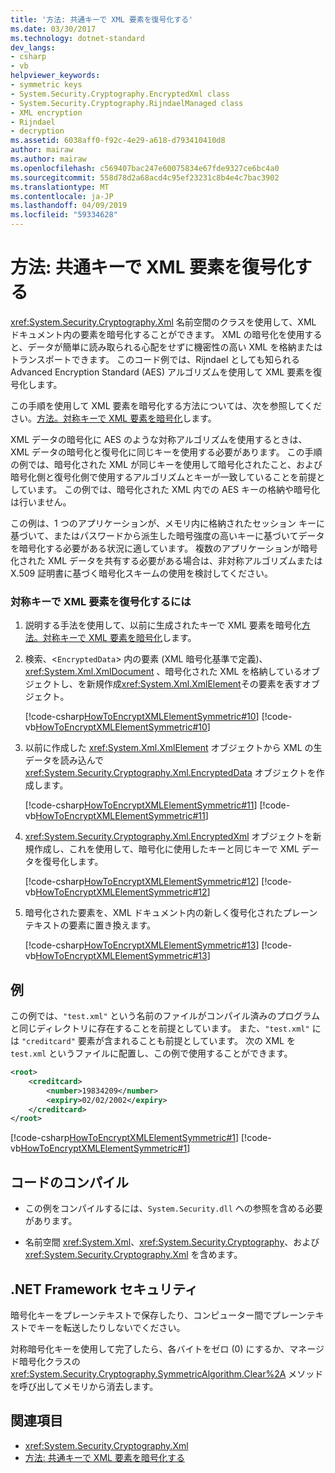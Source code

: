 ```yaml
---
title: '方法: 共通キーで XML 要素を復号化する'
ms.date: 03/30/2017
ms.technology: dotnet-standard
dev_langs:
- csharp
- vb
helpviewer_keywords:
- symmetric keys
- System.Security.Cryptography.EncryptedXml class
- System.Security.Cryptography.RijndaelManaged class
- XML encryption
- Rijndael
- decryption
ms.assetid: 6038aff0-f92c-4e29-a618-d793410410d8
author: mairaw
ms.author: mairaw
ms.openlocfilehash: c569407bac247e60075834e67fde9327ce6bc4a0
ms.sourcegitcommit: 558d78d2a68acd4c95ef23231c8b4e4c7bac3902
ms.translationtype: MT
ms.contentlocale: ja-JP
ms.lasthandoff: 04/09/2019
ms.locfileid: "59334628"
---
```

# <a name="how-to-decrypt-xml-elements-with-symmetric-keys"></a>方法: 共通キーで XML 要素を復号化する
<xref:System.Security.Cryptography.Xml> 名前空間のクラスを使用して、XML ドキュメント内の要素を暗号化することができます。  XML の暗号化を使用すると、データが簡単に読み取られる心配をせずに機密性の高い XML を格納またはトランスポートできます。  このコード例では、Rijndael としても知られる Advanced Encryption Standard (AES) アルゴリズムを使用して XML 要素を復号化します。  
  
 この手順を使用して XML 要素を暗号化する方法については、次を参照してください。[方法。対称キーで XML 要素を暗号化](../../../docs/standard/security/how-to-encrypt-xml-elements-with-symmetric-keys.md)します。  
  
 XML データの暗号化に AES のような対称アルゴリズムを使用するときは、XML データの暗号化と復号化に同じキーを使用する必要があります。  この手順の例では、暗号化された XML が同じキーを使用して暗号化されたこと、および暗号化側と復号化側で使用するアルゴリズムとキーが一致していることを前提としています。  この例では、暗号化された XML 内での AES キーの格納や暗号化は行いません。  
  
 この例は、1 つのアプリケーションが、メモリ内に格納されたセッション キーに基づいて、またはパスワードから派生した暗号強度の高いキーに基づいてデータを暗号化する必要がある状況に適しています。  複数のアプリケーションが暗号化された XML データを共有する必要がある場合は、非対称アルゴリズムまたは X.509 証明書に基づく暗号化スキームの使用を検討してください。  
  
### <a name="to-decrypt-an-xml-element-with-a-symmetric-key"></a>対称キーで XML 要素を復号化するには  
  
1. 説明する手法を使用して、以前に生成されたキーで XML 要素を暗号化[方法。対称キーで XML 要素を暗号化](../../../docs/standard/security/how-to-encrypt-xml-elements-with-symmetric-keys.md)します。  
  
2. 検索、<`EncryptedData`> 内の要素 (XML 暗号化基準で定義)、 <xref:System.Xml.XmlDocument> 、暗号化された XML を格納しているオブジェクトし、を新規作成<xref:System.Xml.XmlElement>その要素を表すオブジェクト。  
  
     [!code-csharp[HowToEncryptXMLElementSymmetric#10](../../../samples/snippets/csharp/VS_Snippets_CLR/HowToEncryptXMLElementSymmetric/cs/sample.cs#10)]
     [!code-vb[HowToEncryptXMLElementSymmetric#10](../../../samples/snippets/visualbasic/VS_Snippets_CLR/HowToEncryptXMLElementSymmetric/vb/sample.vb#10)]  
  
3. 以前に作成した <xref:System.Xml.XmlElement> オブジェクトから XML の生データを読み込んで <xref:System.Security.Cryptography.Xml.EncryptedData> オブジェクトを作成します。  
  
     [!code-csharp[HowToEncryptXMLElementSymmetric#11](../../../samples/snippets/csharp/VS_Snippets_CLR/HowToEncryptXMLElementSymmetric/cs/sample.cs#11)]
     [!code-vb[HowToEncryptXMLElementSymmetric#11](../../../samples/snippets/visualbasic/VS_Snippets_CLR/HowToEncryptXMLElementSymmetric/vb/sample.vb#11)]  
  
4. <xref:System.Security.Cryptography.Xml.EncryptedXml> オブジェクトを新規作成し、これを使用して、暗号化に使用したキーと同じキーで XML データを復号化します。  
  
     [!code-csharp[HowToEncryptXMLElementSymmetric#12](../../../samples/snippets/csharp/VS_Snippets_CLR/HowToEncryptXMLElementSymmetric/cs/sample.cs#12)]
     [!code-vb[HowToEncryptXMLElementSymmetric#12](../../../samples/snippets/visualbasic/VS_Snippets_CLR/HowToEncryptXMLElementSymmetric/vb/sample.vb#12)]  
  
5. 暗号化された要素を、XML ドキュメント内の新しく復号化されたプレーンテキストの要素に置き換えます。  
  
     [!code-csharp[HowToEncryptXMLElementSymmetric#13](../../../samples/snippets/csharp/VS_Snippets_CLR/HowToEncryptXMLElementSymmetric/cs/sample.cs#13)]
     [!code-vb[HowToEncryptXMLElementSymmetric#13](../../../samples/snippets/visualbasic/VS_Snippets_CLR/HowToEncryptXMLElementSymmetric/vb/sample.vb#13)]  
  
## <a name="example"></a>例  
 この例では、`"test.xml"` という名前のファイルがコンパイル済みのプログラムと同じディレクトリに存在することを前提としています。  また、`"test.xml"` には `"creditcard"` 要素が含まれることも前提としています。  次の XML を `test.xml` というファイルに配置し、この例で使用することができます。  
  
```xml  
<root>  
    <creditcard>  
        <number>19834209</number>  
        <expiry>02/02/2002</expiry>  
    </creditcard>  
</root>  
```  
  
 [!code-csharp[HowToEncryptXMLElementSymmetric#1](../../../samples/snippets/csharp/VS_Snippets_CLR/HowToEncryptXMLElementSymmetric/cs/sample.cs#1)]
 [!code-vb[HowToEncryptXMLElementSymmetric#1](../../../samples/snippets/visualbasic/VS_Snippets_CLR/HowToEncryptXMLElementSymmetric/vb/sample.vb#1)]  
  
## <a name="compiling-the-code"></a>コードのコンパイル  
  
-   この例をコンパイルするには、`System.Security.dll` への参照を含める必要があります。  
  
-   名前空間 <xref:System.Xml>、<xref:System.Security.Cryptography>、および <xref:System.Security.Cryptography.Xml> を含めます。  
  
## <a name="net-framework-security"></a>.NET Framework セキュリティ  
 暗号化キーをプレーンテキストで保存したり、コンピューター間でプレーンテキストでキーを転送したりしないでください。  
  
 対称暗号化キーを使用して完了したら、各バイトをゼロ (0) にするか、マネージド暗号化クラスの <xref:System.Security.Cryptography.SymmetricAlgorithm.Clear%2A> メソッドを呼び出してメモリから消去します。  
  
## <a name="see-also"></a>関連項目

- <xref:System.Security.Cryptography.Xml>
- [方法: 共通キーで XML 要素を暗号化する](../../../docs/standard/security/how-to-encrypt-xml-elements-with-symmetric-keys.md)
